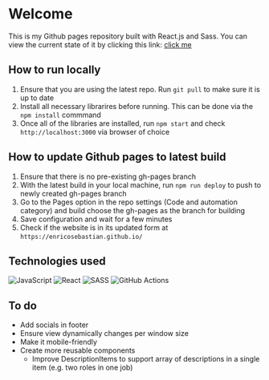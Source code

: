 # Welcome
This is my Github pages repository built with React.js and Sass. You can view the current state of it by clicking this link: [click me](https://enricosebastian.github.io/)

## How to run locally
1. Ensure that you are using the latest repo. Run `git pull` to make sure it is up to date
1. Install all necessary librarires before running. This can be done via the `npm install` commmand
1. Once all of the libraries are installed, run `npm start` and check `http://localhost:3000` via browser of choice

## How to update Github pages to latest build
1. Ensure that there is no pre-existing gh-pages branch
1. With the latest build in your local machine, run `npm run deploy` to push to newly created gh-pages branch
1. Go to the Pages option in the repo settings (Code and automation category) and build choose the gh-pages as the branch for building
1. Save configuration and wait for a few minutes
1. Check if the website is in its updated form at `https://enricosebastian.github.io/`

## Technologies used
![JavaScript](https://img.shields.io/badge/javascript-%23323330.svg?style=for-the-badge&logo=javascript&logoColor=%23F7DF1E)
![React](https://img.shields.io/badge/react-%2320232a.svg?style=for-the-badge&logo=react&logoColor=%2361DAFB)
![SASS](https://img.shields.io/badge/SASS-hotpink.svg?style=for-the-badge&logo=SASS&logoColor=white)
![GitHub Actions](https://img.shields.io/badge/github%20actions-%232671E5.svg?style=for-the-badge&logo=githubactions&logoColor=white)

## To do
- Add socials in footer
- Ensure view dynamically changes per window size
- Make it mobile-friendly
- Create more reusable components
    - Improve DescriptionItems to support array of descriptions in a single item (e.g. two roles in one job)
